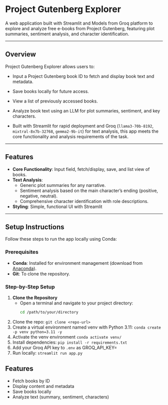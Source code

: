 # Project Gutenberg Explorer

A web application built with Streamlit and Models from Groq platform to explore and analyze free e-books from Project Gutenberg, featuring plot summaries, sentiment analysis, and character identification.

---

## Overview

Project Gutenberg Explorer allows users to:
- Input a Project Gutenberg book ID to fetch and display book text and metadata.
- Save books locally for future access.
- View a list of previously accessed books.
- Analyze book text using an LLM for plot summaries, sentiment, and key characters.

- Built with Streamlit for rapid deployment and Groq (`llama3-70b-8192`, `mixtral-8x7b-32768`, `gemma2-9b-it`) for text analysis, this app meets the core functionality and analysis requirements of the task.

---

## Features

- **Core Functionality**: Input field, fetch/display, save, and list view of books.
- **Text Analysis**: 
  - Generic plot summaries for any narrative.
  - Sentiment analysis based on the main character’s ending (positive, negative, neutral).
  - Comprehensive character identification with role descriptions.
- **Styling**: Simple, functional UI with Streamlit 

---

## Setup Instructions

Follow these steps to run the app locally using Conda:

### Prerequisites

- **Conda**: Installed for environment management (download from [Anaconda](https://www.anaconda.com/)).
- **Git**: To clone the repository.

### Step-by-Step Setup

1. **Clone the Repository**
   - Open a terminal and navigate to your project directory:
     ```bash
     cd /path/to/your/directory
2. Clone the repo: `git clone <repo-url>`
3. Create a virtual environment named venv with Python 3.11: `conda create -p venv python=3.11 -y`
4. Activate the venv environment `conda activate venv/`
5. Install dependencies: `pip install -r requirements.txt`
6. Add your Groq API key to `.env`  as GROQ_API_KEY=
7. Run locally: `streamlit run app.py`

## Features
- Fetch books by ID
- Display content and metadata
- Save books locally
- Analyze text (summary, sentiment, characters)  
